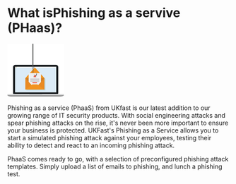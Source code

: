 # What isPhishing as a servive (PHaas)?

![hwo-it-works](files/phishing128.png)

Phishing as a service (PhaaS) from UKfast is our latest addition to our growing range of IT security products. With social engineering attacks and spear phishing attacks on the rise, it's never been more important to ensure your business is protected. UKFast's Phishing as a Service allows you to start a simulated phishing attack against your employees, testing their ability to detect and react to an incoming phishing attack.


PhaaS comes ready to go, with a selection of preconfigured phishing attack templates. Simply upload a list of emails to phishing, and lunch a phishing test.
